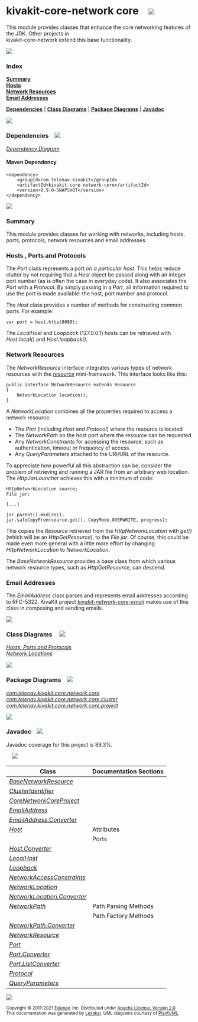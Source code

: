 # kivakit-core-network core &nbsp;&nbsp; <img src="https://www.lexakai.org/images/nucleus-40.png" srcset="https://www.lexakai.org/images/nucleus-40-2x.png 2x"/>

This module provides classes that enhance the core networking features of the JDK. Other projects in  
kivakit-core-network extend this base functionality.

<img src="https://www.kivakit.org/images/horizontal-line-512.png" srcset="https://www.kivakit.org/images/horizontal-line-512-2x.png 2x"/>

### Index

[**Summary**](#summary)  
[**Hosts**](#hosts)  
[**Network Resources**](#network-resources)  
[**Email Addresses**](#email-addresses)  

[**Dependencies**](#dependencies) | [**Class Diagrams**](#class-diagrams) | [**Package Diagrams**](#package-diagrams) | [**Javadoc**](#javadoc)

<img src="https://www.kivakit.org/images/horizontal-line-512.png" srcset="https://www.kivakit.org/images/horizontal-line-512-2x.png 2x"/>

### Dependencies <a name="dependencies"></a> &nbsp;&nbsp; <img src="https://www.lexakai.org/images/dependencies-32.png" srcset="https://www.lexakai.org/images/dependencies-32-2x.png 2x"/>

[*Dependency Diagram*](https://www.kivakit.org/lexakai/kivakit/kivakit-core/network/core/documentation/diagrams/dependencies.svg)

#### Maven Dependency

    <dependency>
        <groupId>com.telenav.kivakit</groupId>
        <artifactId>kivakit-core-network-core</artifactId>
        <version>0.9.0-SNAPSHOT</version>
    </dependency>


<img src="https://www.kivakit.org/images/short-horizontal-line-128.png" srcset="https://www.kivakit.org/images/short-horizontal-line-128-2x.png 2x"/>

[//]: # (start-user-text)

### Summary <a name = "summary"></a>

This module provides classes for working with networks, including hosts, ports, protocols,
network resources and email addresses.

### Hosts <a name = "hosts"></a>, Ports and Protocols

The *Port* class represents a port *on a particular host*. This helps reduce clutter by not requiring
that a *Host* object be passed along with an integer port number (as is often the case in everyday
code). It also associates the *Port* with a *Protocol*. By simply passing in a *Port*, all information
required to use the port is made available: the host, port number and protocol.

The *Host* class provides a number of methods for constructing common ports. For example:

    var port = host.http(8080);

The *LocalHost* and *Loopback* (127.0.0.1) hosts can be retrieved with *Host.local()* and *Host.loopback()*.

### Network Resources <a name = "network-resources"></a>

The *NetworkResource* interface integrates various types of network resources with the [*resource*](../../resource/README.md)
mini-framework. This interface looks like this:

    public interface NetworkResource extends Resource
    {
        NetworkLocation location();
    }

A *NetworkLocation* combines all the properties required to access a network resource:

* The *Port* (including *Host* and *Protocol*) where the resource is located
* The *NetworkPath* on the host port where the resource can be requested
* Any *NetworkConstraints* for accessing the resource, such as authentication, timeout or
  frequency of access.
* Any *QueryParameters* attached to the URI/URL of the resource.

To appreciate how powerful all this abstraction can be, consider the problem of retrieving
and running a JAR file from an arbitrary web location. The *HttpJarLauncher* achieves this
with a minimum of code:

    HttpNetworkLocation source;
    File jar;

    [...]

    jar.parent().mkdirs();
    jar.safeCopyFrom(source.get(), CopyMode.OVERWRITE, progress);

This copies the *Resource* retrieved from the *HttpNetworkLocation* with *get()* (which will be
an *HttpGetResource*), to the *File* *jar*. Of course, this could be made even more general with
a little more effort by changing *HttpNetworkLocation* to *NetworkLocation*.

The *BaseNetworkResource* provides a base class from which various network resource types,
such as *HttpGetResource*, can descend.

### Email Addresses <a name = "email-addresses"></a>

The *EmailAddress* class parses and represents email addresses according to RFC-5322. KivaKit
project [*kivakit-network-core-email*](../email/README.md) makes use of this class in composing and sending emails.

[//]: # (end-user-text)

<img src="https://www.kivakit.org/images/short-horizontal-line-128.png" srcset="https://www.kivakit.org/images/short-horizontal-line-128-2x.png 2x"/>

### Class Diagrams <a name="class-diagrams"></a> &nbsp; &nbsp; <img src="https://www.lexakai.org/images/diagram-32.png" srcset="https://www.lexakai.org/images/diagram-32-2x.png 2x"/>

[*Hosts, Ports and Protocols*](https://www.kivakit.org/lexakai/kivakit/kivakit-core/network/core/documentation/diagrams/diagram-port.svg)  
[*Network Locations*](https://www.kivakit.org/lexakai/kivakit/kivakit-core/network/core/documentation/diagrams/diagram-network-location.svg)

<img src="https://www.kivakit.org/images/short-horizontal-line-128.png" srcset="https://www.kivakit.org/images/short-horizontal-line-128-2x.png 2x"/>

### Package Diagrams <a name="package-diagrams"></a> &nbsp;&nbsp; <img src="https://www.lexakai.org/images/box-32.png" srcset="https://www.lexakai.org/images/box-32-2x.png 2x"/>

[*com.telenav.kivakit.core.network.core*](https://www.kivakit.org/lexakai/kivakit/kivakit-core/network/core/documentation/diagrams/com.telenav.kivakit.core.network.core.svg)  
[*com.telenav.kivakit.core.network.core.cluster*](https://www.kivakit.org/lexakai/kivakit/kivakit-core/network/core/documentation/diagrams/com.telenav.kivakit.core.network.core.cluster.svg)  
[*com.telenav.kivakit.core.network.core.project*](https://www.kivakit.org/lexakai/kivakit/kivakit-core/network/core/documentation/diagrams/com.telenav.kivakit.core.network.core.project.svg)

<img src="https://www.kivakit.org/images/short-horizontal-line-128.png" srcset="https://www.kivakit.org/images/short-horizontal-line-128-2x.png 2x"/>

### Javadoc <a name="javadoc"></a> &nbsp;&nbsp; <img src="https://www.lexakai.org/images/books-32.png" srcset="https://www.lexakai.org/images/books-32-2x.png 2x"/>

Javadoc coverage for this project is 89.3%.  
  
&nbsp; &nbsp;  ![](https://www.kivakit.org/images/meter-90-12.png)



| Class | Documentation Sections |
|---|---|
| [*BaseNetworkResource*](https://www.kivakit.org/javadoc/kivakit/kivakit.core.network.core/com/telenav/kivakit/core/network/core/BaseNetworkResource.html) |  |  
| [*ClusterIdentifier*](https://www.kivakit.org/javadoc/kivakit/kivakit.core.network.core/com/telenav/kivakit/core/network/core/cluster/ClusterIdentifier.html) |  |  
| [*CoreNetworkCoreProject*](https://www.kivakit.org/javadoc/kivakit/kivakit.core.network.core/com/telenav/kivakit/core/network/core/project/CoreNetworkCoreProject.html) |  |  
| [*EmailAddress*](https://www.kivakit.org/javadoc/kivakit/kivakit.core.network.core/com/telenav/kivakit/core/network/core/EmailAddress.html) |  |  
| [*EmailAddress.Converter*](https://www.kivakit.org/javadoc/kivakit/kivakit.core.network.core/com/telenav/kivakit/core/network/core/EmailAddress.Converter.html) |  |  
| [*Host*](https://www.kivakit.org/javadoc/kivakit/kivakit.core.network.core/com/telenav/kivakit/core/network/core/Host.html) | Attributes |  
| | Ports |  
| [*Host.Converter*](https://www.kivakit.org/javadoc/kivakit/kivakit.core.network.core/com/telenav/kivakit/core/network/core/Host.Converter.html) |  |  
| [*LocalHost*](https://www.kivakit.org/javadoc/kivakit/kivakit.core.network.core/com/telenav/kivakit/core/network/core/LocalHost.html) |  |  
| [*Loopback*](https://www.kivakit.org/javadoc/kivakit/kivakit.core.network.core/com/telenav/kivakit/core/network/core/Loopback.html) |  |  
| [*NetworkAccessConstraints*](https://www.kivakit.org/javadoc/kivakit/kivakit.core.network.core/com/telenav/kivakit/core/network/core/NetworkAccessConstraints.html) |  |  
| [*NetworkLocation*](https://www.kivakit.org/javadoc/kivakit/kivakit.core.network.core/com/telenav/kivakit/core/network/core/NetworkLocation.html) |  |  
| [*NetworkLocation.Converter*](https://www.kivakit.org/javadoc/kivakit/kivakit.core.network.core/com/telenav/kivakit/core/network/core/NetworkLocation.Converter.html) |  |  
| [*NetworkPath*](https://www.kivakit.org/javadoc/kivakit/kivakit.core.network.core/com/telenav/kivakit/core/network/core/NetworkPath.html) | Path Parsing Methods |  
| | Path Factory Methods |  
| [*NetworkPath.Converter*](https://www.kivakit.org/javadoc/kivakit/kivakit.core.network.core/com/telenav/kivakit/core/network/core/NetworkPath.Converter.html) |  |  
| [*NetworkResource*](https://www.kivakit.org/javadoc/kivakit/kivakit.core.network.core/com/telenav/kivakit/core/network/core/NetworkResource.html) |  |  
| [*Port*](https://www.kivakit.org/javadoc/kivakit/kivakit.core.network.core/com/telenav/kivakit/core/network/core/Port.html) |  |  
| [*Port.Converter*](https://www.kivakit.org/javadoc/kivakit/kivakit.core.network.core/com/telenav/kivakit/core/network/core/Port.Converter.html) |  |  
| [*Port.ListConverter*](https://www.kivakit.org/javadoc/kivakit/kivakit.core.network.core/com/telenav/kivakit/core/network/core/Port.ListConverter.html) |  |  
| [*Protocol*](https://www.kivakit.org/javadoc/kivakit/kivakit.core.network.core/com/telenav/kivakit/core/network/core/Protocol.html) |  |  
| [*QueryParameters*](https://www.kivakit.org/javadoc/kivakit/kivakit.core.network.core/com/telenav/kivakit/core/network/core/QueryParameters.html) |  |  

[//]: # (start-user-text)



[//]: # (end-user-text)

<img src="https://www.kivakit.org/images/horizontal-line-512.png" srcset="https://www.kivakit.org/images/horizontal-line-512-2x.png 2x"/>

<sub>Copyright &#169; 2011-2021 [Telenav](http://telenav.com), Inc. Distributed under [Apache License, Version 2.0](LICENSE)</sub>  
<sub>This documentation was generated by [Lexakai](https://github.com/Telenav/lexakai). UML diagrams courtesy
of [PlantUML](http://plantuml.com).</sub>

